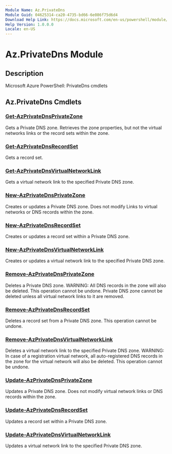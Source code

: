 ```yaml
---
Module Name: Az.PrivateDns
Module Guid: 04625314-ca20-4735-bd66-6e086f75d6d4
Download Help Link: https://docs.microsoft.com/en-us/powershell/module/az.privatedns
Help Version: 1.0.0.0
Locale: en-US
---
```


# Az.PrivateDns Module
## Description
Microsoft Azure PowerShell: PrivateDns cmdlets

## Az.PrivateDns Cmdlets
### [Get-AzPrivateDnsPrivateZone](Get-AzPrivateDnsPrivateZone.md)
Gets a Private DNS zone.
Retrieves the zone properties, but not the virtual networks links or the record sets within the zone.

### [Get-AzPrivateDnsRecordSet](Get-AzPrivateDnsRecordSet.md)
Gets a record set.

### [Get-AzPrivateDnsVirtualNetworkLink](Get-AzPrivateDnsVirtualNetworkLink.md)
Gets a virtual network link to the specified Private DNS zone.

### [New-AzPrivateDnsPrivateZone](New-AzPrivateDnsPrivateZone.md)
Creates or updates a Private DNS zone.
Does not modify Links to virtual networks or DNS records within the zone.

### [New-AzPrivateDnsRecordSet](New-AzPrivateDnsRecordSet.md)
Creates or updates a record set within a Private DNS zone.

### [New-AzPrivateDnsVirtualNetworkLink](New-AzPrivateDnsVirtualNetworkLink.md)
Creates or updates a virtual network link to the specified Private DNS zone.

### [Remove-AzPrivateDnsPrivateZone](Remove-AzPrivateDnsPrivateZone.md)
Deletes a Private DNS zone.
WARNING: All DNS records in the zone will also be deleted.
This operation cannot be undone.
Private DNS zone cannot be deleted unless all virtual network links to it are removed.

### [Remove-AzPrivateDnsRecordSet](Remove-AzPrivateDnsRecordSet.md)
Deletes a record set from a Private DNS zone.
This operation cannot be undone.

### [Remove-AzPrivateDnsVirtualNetworkLink](Remove-AzPrivateDnsVirtualNetworkLink.md)
Deletes a virtual network link to the specified Private DNS zone.
WARNING: In case of a registration virtual network, all auto-registered DNS records in the zone for the virtual network will also be deleted.
This operation cannot be undone.

### [Update-AzPrivateDnsPrivateZone](Update-AzPrivateDnsPrivateZone.md)
Updates a Private DNS zone.
Does not modify virtual network links or DNS records within the zone.

### [Update-AzPrivateDnsRecordSet](Update-AzPrivateDnsRecordSet.md)
Updates a record set within a Private DNS zone.

### [Update-AzPrivateDnsVirtualNetworkLink](Update-AzPrivateDnsVirtualNetworkLink.md)
Updates a virtual network link to the specified Private DNS zone.

